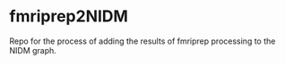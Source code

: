 # fmriprep2NIDM
Repo for the process of adding the results of fmriprep processing to the NIDM graph.
